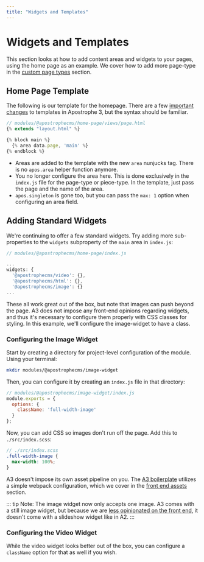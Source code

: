 ```yaml
---
title: "Widgets and Templates"
---
```


# Widgets and Templates

This section looks at how to add content areas and widgets to your pages, using the home page as an example. We cover how to add more page-type in the [custom page types](custom-page-types.md) section.

## Home Page Template

The following is our template for the homepage. There are a few [important changes](major-changes) to templates in Apostrophe 3, but the syntax should be familiar.

```js
// modules/@apostrophecms/home-page/views/page.html
{% extends "layout.html" %}

{% block main %}
  {% area data.page, 'main' %}
{% endblock %}
```

- Areas are added to the template with the new `area` nunjucks tag. There is no `apos.area` helper function anymore.
- You no longer configure the area here. This is done exclusively in the `index.js` file for the page-type or piece-type. In the template, just pass the page and the name of the area.
- `apos.singleton` is gone too, but you can pass the `max: 1` option when configuring an area field.

## Adding Standard Widgets

We're continuing to offer a few standard widgets. Try adding more sub-properties to the `widgets` subproperty of the `main` area in `index.js`:

```js
// modules/@apostrophecms/home-page/index.js

...
widgets: {
  '@apostrophecms/video': {},
  '@apostrophecms/html': {},
  '@apostrophecms/image': {}
...
```

These all work great out of the box, but note that images can push beyond the page. A3 does not impose any front-end opinions regarding widgets, and thus it's necessary to configure them properly with CSS classes for styling. In this example, we'll configure the image-widget to have a class.

### Configuring the Image Widget

Start by creating a directory for project-level configuration of the module. Using your terminal:

```sh
mkdir modules/@apostrophecms/image-widget
```

Then, you can configure it by creating an `index.js` file in that directory:

```js
// modules/@apostrophecms/image-widget/index.js
module.exports = {
  options: {
    className: 'full-width-image'
  }
};
```

Now, you can add CSS so images don't run off the page. Add this to `./src/index.scss`:

```scss
// ./src/index.scss
.full-width-image {
  max-width: 100%;
}
```

A3 doesn't impose its own asset pipeline on you. The [A3 boilerplate]() utilizes a simple webpack configuration, which we cover in the [front end assets](front-end-assets.md) section.

::: tip Note:
The image widget now only accepts one image. A3 comes with a still image widget, but because we are [less opinionated on the front end](front-end-assets.md), it doesn't come with a slideshow widget like in A2.
:::

### Configuring the Video Widget

While the video widget looks better out of the box, you can configure a `className` option for that as well if you wish.
